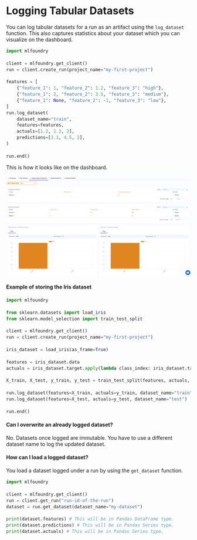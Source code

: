 # Logging Tabular Datasets

You can log tabular datasets for a run as an artifact using the `log_dataset` function. This also captures statistics about your dataset which you can visualize on the dashboard.

```python
import mlfoundry

client = mlfoundry.get_client()
run = client.create_run(project_name="my-first-project")

features = [
    {"feature_1": 1, "feature_2": 1.2, "feature_3": "high"},
    {"feature_1": 2, "feature_2": 3.5, "feature_3": "medium"},
    {"feature_1": None, "feature_2": -1, "feature_3": "low"},
]
run.log_dataset(
    dataset_name="train",
    features=features,
    actuals=[1.2, 1.3, 2],
    predictions=[3.1, 4.5, 2],
)

run.end()
```
This is how it looks like on the dashboard.

![Dataset Stats](../../assets/guide_exp_dataset_stats.png)

#### Example of storing the Iris dataset

```python
import mlfoundry

from sklearn.datasets import load_iris
from sklearn.model_selection import train_test_split

client = mlfoundry.get_client()
run = client.create_run(project_name="my-first-project")

iris_dataset = load_iris(as_frame=True)

features = iris_dataset.data
actuals = iris_dataset.target.apply(lambda class_index: iris_dataset.target_names[class_index])

X_train, X_test, y_train, y_test = train_test_split(features, actuals, test_size=0.2, stratify=actuals, random_state=42)

run.log_dataset(features=X_train, actuals=y_train, dataset_name="train")
run.log_dataset(features=X_test, actuals=y_test, dataset_name="test")

run.end()
```

#### Can I overwrite an already logged dataset?

No. Datasets once logged are immutable. You have to use a different dataset name to log the updated dataset.

#### How can I load a logged dataset?

You load a dataset logged under a run by using the `get_dataset` function.


```python
import mlfoundry

client = mlfoundry.get_client()
run = client.get_run("run-id-of-the-run")
dataset = run.get_dataset(dataset_name="my-dataset")

print(dataset.features) # This will be in Pandas DataFrame type.
print(dataset.predictions) # This will be in Pandas Series type.
print(dataset.actuals) # This will be in Pandas Series type.
```
